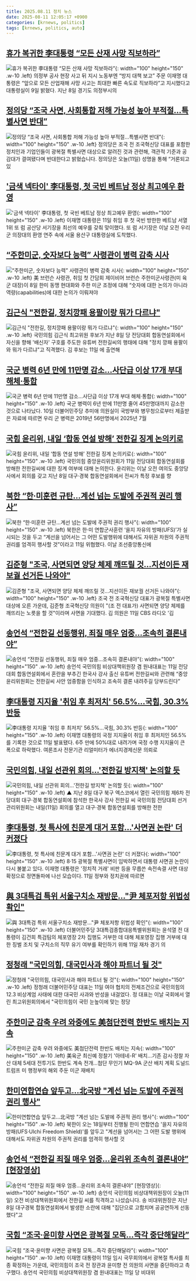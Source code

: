 ```yaml
---
title: 2025.08.11 정치 뉴스
date: 2025-08-11 12:05:17 +0900
categories: [krnews, politics]
tags: [krnews, politics, auto]
---
```

## [휴가 복귀한 李대통령 “모든 산재 사망 직보하라”](https://n.news.naver.com/mnews/article/023/0003922327)

![휴가 복귀한 李대통령 “모든 산재 사망 직보하라”](https://mimgnews.pstatic.net/image/origin/023/2025/08/11/3922327.jpg?type=nf220_150){: width="100" height="150" .w-10 .left}
의정부 공사 현장 사고 뒤 지시 노동부엔 “방지 대책 보고” 주문 이재명 대통령은 “앞으로 모든 산업재해 사망 사고는 최대한 빠른 속도로 직보하라”고 지시했다고 대통령실이 9일 밝혔다. 지난 8일 경기도 의정부시의

## [정의당 “조국 사면, 사회통합 저해 가능성 높아 부적절…특별사면 반대”](https://n.news.naver.com/mnews/article/056/0012006405)

![정의당 “조국 사면, 사회통합 저해 가능성 높아 부적절…특별사면 반대”](https://mimgnews.pstatic.net/image/origin/056/2025/08/11/12006405.jpg?type=nf220_150){: width="100" height="150" .w-10 .left}
정의당은 조국 전 조국혁신당 대표를 포함한 정치인과 기업인들이 광복절 특별사면 대상으로 알려진 것과 관련해, 객관적 기준과 공감대가 결여됐다며 반대한다고 밝혔습니다. 정의당은 오늘(11일) 성명을 통해 “거론되고 있

## ['금색 넥타이' 李대통령, 첫 국빈 베트남 정상 최고예우 환영](https://n.news.naver.com/mnews/article/421/0008421311)

!['금색 넥타이' 李대통령, 첫 국빈 베트남 정상 최고예우 환영](https://mimgnews.pstatic.net/image/origin/421/2025/08/11/8421311.jpg?type=nf220_150){: width="100" height="150" .w-10 .left}
이재명 대통령은 11일 취임 후 첫 국빈 방한한 베트남 서열 1위 또 럼 공산당 서기장을 최선의 예우를 갖춰 맞이했다. 또 럼 서기장은 이날 오전 우리 군 의장대의 환영 연주 속에 서울 용산구 대통령실에 도착했다.

## [“주한미군, 숫자보다 능력” 사령관이 병력 감축 시사](https://n.news.naver.com/mnews/article/023/0003922335)

![“주한미군, 숫자보다 능력” 사령관이 병력 감축 시사](https://mimgnews.pstatic.net/image/origin/023/2025/08/11/3922335.jpg?type=nf220_150){: width="100" height="150" .w-10 .left}
美 브런슨 사령관, 취임 첫 간담회 제이비어 브런슨 주한미군사령관(미 육군 대장)이 8일 한미 동맹 현대화와 주한 미군 조정에 대해 “숫자에 대한 논의가 아니라 역량(capabilities)에 대한 논의가 이뤄져야

## [김근식 "전한길, 정치깡패 용팔이랑 뭐가 다르냐"](https://n.news.naver.com/mnews/article/031/0000956076)

![김근식 "전한길, 정치깡패 용팔이랑 뭐가 다르냐"](https://mimgnews.pstatic.net/image/origin/031/2025/08/11/956076.jpg?type=nf220_150){: width="100" height="150" .w-10 .left}
국민의힘 김근식 최고위원 후보가 지난 8일 당 전당대회 합동연설회에서 자신을 향해 '배신자' 구호를 주도한 유튜버 전한길씨의 행태에 대해 "정치 깡패 용팔이와 뭐가 다르냐"고 직격했다. 김 후보는 11일 에 출연해

## [국군 병력 6년 만에 11만명 감소…사단급 이상 17개 부대 해체·통합](https://n.news.naver.com/mnews/article/448/0000548543)

![국군 병력 6년 만에 11만명 감소…사단급 이상 17개 부대 해체·통합](https://mimgnews.pstatic.net/image/origin/448/2025/08/10/548543.jpg?type=nf220_150){: width="100" height="150" .w-10 .left}
국군 병력이 6년 만에 11만명 줄어 45만명대까지 감소한 것으로 나타났다. 10일 더불어민주당 추미애 의원실이 국방부와 병무청으로부터 제출받은 자료에 따르면 우리 군 병력은 2019년 56만명에서 2025년 7월

## [국힘 윤리위, 내일 ‘합동 연설 방해’ 전한길 징계 논의키로](https://n.news.naver.com/mnews/article/009/0005539130)

![국힘 윤리위, 내일 ‘합동 연설 방해’ 전한길 징계 논의키로](https://mimgnews.pstatic.net/image/origin/009/2025/08/10/5539130.jpg?type=nf220_150){: width="100" height="150" .w-10 .left}
국민의힘 중앙윤리위원회가 11일 전당대회 합동연설회를 방해한 전한길씨에 대한 징계 여부에 대해 논의한다. 윤리위는 이날 오전 여의도 중앙당사에서 회의를 갖고 지난 8일 대구·경북 합동연설회에서 전씨가 특정 후보를 향

## [북한 “한·미훈련 규탄…계선 넘는 도발에 주권적 권리 행사”](https://n.news.naver.com/mnews/article/005/0001795067)

![북한 “한·미훈련 규탄…계선 넘는 도발에 주권적 권리 행사”](https://mimgnews.pstatic.net/image/origin/005/2025/08/11/1795067.jpg?type=nf220_150){: width="100" height="150" .w-10 .left}
북한은 한·미 연합군사훈련 ‘을지 자유의 방패(UFS)’가 실시되는 것을 두고 “계선을 넘어서는 그 어떤 도발행위에 대해서도 자위권 차원의 주권적 권리를 엄격히 행사할 것”이라고 11일 위협했다. 이날 조선중앙통신에

## [김준형 "조국, 사면되면 양당 체제 깨뜨릴 것…지선이든 재보궐 선거든 나와야"](https://n.news.naver.com/mnews/article/277/0005635342)

![김준형 "조국, 사면되면 양당 체제 깨뜨릴 것…지선이든 재보궐 선거든 나와야"](https://mimgnews.pstatic.net/image/origin/277/2025/08/11/5635342.jpg?type=nf220_150){: width="100" height="150" .w-10 .left}
조국 전 조국혁신당 대표가 광복절 특별사면 대상에 오른 가운데, 김준형 조국혁신당 의원이 "(조 전 대표가) 사면되면 양당 체제를 깨뜨리는 노릇을 할 것"이라며 사면을 기대했다. 김 의원은 11일 CBS 라디오 '김

## [송언석 “전한길 선동행위, 죄질 매우 엄중…조속히 결론내야”](https://n.news.naver.com/mnews/article/025/0003461124)

![송언석 “전한길 선동행위, 죄질 매우 엄중…조속히 결론내야”](https://mimgnews.pstatic.net/image/origin/025/2025/08/11/3461124.jpg?type=nf220_150){: width="100" height="150" .w-10 .left}
송언석 국민의힘 비상대책위원장 겸 원내대표는 11일 전당대회 합동연설회에서 혼란을 부추긴 한국사 강사 출신 유튜버 전한길씨와 관련해 “중앙윤리위원회는 전한길씨 사안 엄중함을 인식하고 조속히 결론 내려주길 당부드린다”

## [李대통령 지지율 '취임 후 최저치' 56.5%…국힘, 30.3% 반등](https://n.news.naver.com/mnews/article/011/0004519462)

![李대통령 지지율 '취임 후 최저치' 56.5%…국힘, 30.3% 반등](https://mimgnews.pstatic.net/image/origin/011/2025/08/11/4519462.jpg?type=nf220_150){: width="100" height="150" .w-10 .left}
이재명 대통령의 국정 지지율이 취임 후 최저치인 56.5%를 기록한 것으로 11일 발표됐다. 6주 만에 50%대로 내려가며 국정 수행 지지율이 큰 폭으로 하락했다. 여론조사 전문기관 리얼미터가 에너지경제신문 의뢰로

## [국민의힘, 내일 선관위 회의…'전한길 방지책' 논의할 듯](https://n.news.naver.com/mnews/article/055/0001282647)

![국민의힘, 내일 선관위 회의…'전한길 방지책' 논의할 듯](https://mimgnews.pstatic.net/image/origin/055/2025/08/10/1282647.jpg?type=nf220_150){: width="100" height="150" .w-10 .left}
▲ 지난 8일 대구 북구 엑스코에서 열린 국민의힘 제6차 전당대회 대구·경북 합동연설회에 참석한 한국사 강사 전한길 씨 국민의힘 전당대회 선거관리위원회는 내일(11일) 회의를 열고 대구·경북 합동연설회를 방해한 전한

## [李대통령, 첫 특사에 친문계 대거 포함…'사면권 논란' 더 커졌다](https://n.news.naver.com/mnews/article/421/0008421200)

![李대통령, 첫 특사에 친문계 대거 포함…'사면권 논란' 더 커졌다](https://mimgnews.pstatic.net/image/origin/421/2025/08/11/8421200.jpg?type=nf220_150){: width="100" height="150" .w-10 .left}
8·15 광복절 특별사면이 임박하면서 대통령 사면권 논란이 다시 불붙고 있다. 이재명 대통령은 '정치적 거래' 비판 등을 무릅쓴 속전속결 사면 대상 확정으로 정면돌파에 나선 모습이다. 11일 정부와 정치권에 따르면

## [與 3대특검 특위 서울구치소 재방문…"尹 체포저항 위법성 확인"](https://n.news.naver.com/mnews/article/421/0008421493)

![與 3대특검 특위 서울구치소 재방문…"尹 체포저항 위법성 확인"](https://mimgnews.pstatic.net/image/origin/421/2025/08/11/8421493.jpg?type=nf220_150){: width="100" height="150" .w-10 .left}
더불어민주당 3대특검종합대응특별위원회는 윤석열 전 대통령이 김건희 특검팀의 체포영장 2차 집행도 거부한 데 대해 체포영장 집행 거부에 대한 징벌 조치 및 구치소의 직무 유기 여부를 확인하기 위해 11일 재차 경기 의

## [정청래 "국민의힘, 대국민사과 해야 파트너 될 것"](https://n.news.naver.com/mnews/article/014/0005389729)

![정청래 "국민의힘, 대국민사과 해야 파트너 될 것"](https://mimgnews.pstatic.net/image/origin/014/2025/08/11/5389729.jpg?type=nf220_150){: width="100" height="150" .w-10 .left}
정청래 더불어민주당 대표는 11일 여야 협치의 전제조건으로 국민의힘의 12.3 비상계엄 사태에 대한 대국민 사과와 반성을 내걸었다. 정 대표는 이날 국회에서 열린 최고위원회의에서 "국민의힘이 국민 눈높이에 맞는 정당

## [주한미군 감축 우려 와중에도 美첨단전력 한반도 배치는 지속](https://n.news.naver.com/mnews/article/001/0015558923)

![주한미군 감축 우려 와중에도 美첨단전력 한반도 배치는 지속](https://mimgnews.pstatic.net/image/origin/001/2025/08/11/15558923.jpg?type=nf220_150){: width="100" height="150" .w-10 .left}
美육군 최신예 정찰기 '아테네-R' 배치…기존 감시·정찰 자산 대체 5세대 전투기도 한반도 계속 전개…첨단 무인기 MQ-9A 군산 배치 계획 도널드 트럼프 미 행정부의 해외 주둔 미군 재배치

## [한미연합연습 앞두고…北국방 "계선 넘는 도발에 주권적 권리 행사"](https://n.news.naver.com/mnews/article/277/0005635238)

![한미연합연습 앞두고…北국방 "계선 넘는 도발에 주권적 권리 행사"](https://mimgnews.pstatic.net/image/origin/277/2025/08/11/5635238.jpg?type=nf220_150){: width="100" height="150" .w-10 .left}
북한이 오는 18일부터 진행될 한미 연합연습 '을지 자유의 방패(UFS·Ulchi Freedom Shield)'를 앞두고 "계선을 넘어서는 그 어떤 도발 행위에 대해서도 자위권 차원의 주권적 권리를 엄격히 행사할 것

## [송언석 “전한길 죄질 매우 엄중…윤리위 조속히 결론내야” [현장영상]](https://n.news.naver.com/mnews/article/449/0000317471)

![송언석 “전한길 죄질 매우 엄중…윤리위 조속히 결론내야” [현장영상]](https://mimgnews.pstatic.net/image/origin/449/2025/08/11/317471.jpg?type=nf220_150){: width="100" height="150" .w-10 .left}
송언석 국민의힘 비상대책위원장이 오늘(11일) 오전 비상대책위원회에서 전한길 씨를 직격하고 나섰습니다. 송 비대위원장은 지난 8일 대구경북 합동연설회에서 발생한 소란에 대해 "집단으로 고함치며 공공연하게 선동했다"고

## [국힘 “조국·윤미향 사면은 광복절 모독…즉각 중단해달라”](https://n.news.naver.com/mnews/article/018/0006087061)

![국힘 “조국·윤미향 사면은 광복절 모독…즉각 중단해달라”](https://mimgnews.pstatic.net/image/origin/018/2025/08/11/6087061.jpg?type=nf220_150){: width="100" height="150" .w-10 .left}
이재명 대통령이 11일 임시 국무회의에서 광복절 특사를 최종 확정하는 가운데, 국민의힘이 조국 전 장관과 윤미향 전 의원의 사면을 중단하라고 촉구했다. 송언석 국민의힘 비상대책위원장 겸 원내대표는 11일 당 비대위

